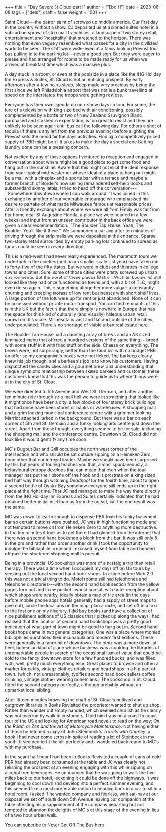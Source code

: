 +++
title = "Day Seven: St Cloud part I"
author = ["Ebo H"]
date = 2023-06-08
tags = ["dels"]
draft = false
weight = 1001
+++

Saint Cloud---the patron saint of screwed up middle america. Our first day in the country without a show. CJ deposited us at a cloned suites hotel in a sub-urban sprawl of strip mall franchises, a landscape of two storey retail, entertainment and \`hospitality' that stretched to the horizon. There was nothing that even vaguely resembled what passes for a city in the civilized world to be seen. The staff were wide-eyed at a fancy looking Prevost tour bus pulling in to the parking lot---never a good sign. But they were eager to please and had arranged for rooms to be made ready for us when we arrived at breakfast time which was a massive plus.

A day stuck in a room, or even at the poolside in a place like the IHG Holiday Inn Express &amp; Suites, St. Cloud is not an enticing prospect.
By early afternoon after a few hours sleep, sleep made very precious by being the first since we left Philadelphia airport that was not in a bunk travelling at speed on the interstates, the troops were getting restless.

Everyone has their own agenda on non-show days on tour.
For some, the lure of a television with king size bed with air conditioning, possibly complemented by a bottle or two of New Zealand Sauvignon Blanc purchased and stashed in expectation, is too great to resist and they are unlikely to be seen again until bus call the following day.
For others a shot of tequila (if there is any left from the previous evening) before alighting the Prevost sets the mood for the days activities.
Finding a competitively priced supply of PBR might be all it takes to make the day a special one.Getting laundry done can be a pressing concern.

Not excited by any of these options I ventured to reception and engaged in conversation about where might be a good place to get some food and hang out in the sunshine. Aware that this might not elicit the ideal response from your typical mid-westerner whose ideal of a place to hang out might be a mall with a cineplex and a sports bar with a terrace and maybe a former branch of Border's now selling remaindered self-help books and substandard skinny lattés, I tried to head off the conversation---\`\`Somewhere downtown where I can walk around.'' I was joined in this exchange by another of our venerable entourage who emphasised his desire to partake of what made Milwaukee famous at reasonable prices. After a friendly exchange about where we were all from (Emily was far from her home near St Augustine Florida, a place we were headed in a few weeks) and input from an unseen contributor in the back office we were given a clear recommendation. \`\`The Boulder Tap House. Yeah, The Boulder. You'll like it there.'' We summoned a car and after ten minutes of driving through the strip malls we were deposited at the entrance. Sparse two-storey retail surrounded by empty parking lots continued to spread as far as could be seen in every direction.

This is a mid-west I had never really experienced. The mammoth tours we undertook in the nineties (and on an smaller scale last year) have taken me to forty-five of the fifty states. But we were in clubs and theatres in college towns and cities. Sure, some of those cities were pretty screwed up urban environments. But the worst of these places (Detroit, Wichita, Louisville) still looked like they had once functioned as towns and, with a bit of TLC, might even do so again. This is something altogether more vulgar: a constantly churning and creeping morass of low rent businesses with short shelf lives. A large portion of the lots were up for rent or just abandoned. None of it can be accessed without private motor transport. You can find remnants of this is in the UK but the fact is that there simply is nowhere in Europe that has the space for this kind of culturally (and visually) hideous urban retail sprawl on this scale. Minnesota is vast and flat and, outside of the cities, underpopulated. There is no shortage of viable urban real estate here.

The Boulder Tap House had a daunting array of brews and an A3 sized laminated menu that offered a hundred versions of the same thing---bread with some stuff in it with fried stuff on the side. Cheese on everything. The brews were, not surprisingly, better than the food but with no budget PBR on offer so my companion's boxes were not ticked. The barkeep clearly knew his job though, and a barkeep's job is to know his customers. Having dispatched the sandwiches and a gourmet brew, and understanding that unique symbiotic relationship between skilled barkeep and customer, these customers knew that this was the person to guide us to where things were at in the city of St. Cloud.

We were directed to 5th Avenue and West St. Germain, and after another ten minute ride through strip mall hell we were in something that looked like it might once have been a city: a few blocks of four storey brick buildings that had once have been stores or banks or warehouses. A shopping mall and a grim looking municipal conference centre with a grimmer looking Marriot attached lurked in the background.
But there was a bar on each corner of 5th and St. Germain and a funky looking arts centre just down the street. Apart from those though, everything seemed to be for sale, including the shopping mall and the conference centre. Downtown St. Cloud did not look like it would gentrify any time soon.

MC's Dugout Bar and Grill occupies the north west corner of the intersection and who should be sat outside sipping on a Heineken Zero, none other that our intrepid leader. Maybe we should have been surprised by this but years of touring teaches you that, almost spontaneously, a behavioural entropy develops that can mean that even when the tour manager has put their phone off the hook and is prostrate on a king sized bed half way through watching _Deadpool_ for the fourth time, about to open a second bottle of Oyster Bay somehow everyone still ends up in the right place at the right time. That JC had managed to make his way there directly from the IHG Holiday Inn Express and Suites certainly indicated that he had obtained better initial intel than us from the outset, but the end result was the same.

MC was down-to-earth enough to dispense PBR from his funky basement bar so certain buttons were pushed. JC was in high functioning mode and not tempted to move on from Heineken Zero to anything more destructive. In the ten minutes it took us to get there I had gleaned from the internet that there was a second hand bookshop a block from the bar. It was still only 5 in the pm and rather than order another drink I took the opportunity to indulge the bibliophile in me and I excused myself from table and headed off past the shuttered shopping mall in pursuit.

Being in a provincial US bookshop was more of a nostalgia trip than retail therapy. There was a time when I occupied my days off on US tours by seeking out the local second hand book shops. In a time before Web 2.0 this was not a trivial thing to do. Motel rooms still had telephones and telephone directories---with the second hand book section from the yellow pages torn out and in my pocket I would consult with hotel reception about which shops were nearby, ideally obtain a map of the area (in the days before mobile phone apps hotels generally had a supply of street maps to give out), circle the locations on the map, plan a route, and set off in a taxi to the first one on my itinerary. I did buy books (and have a collection of nice publishers editions of US classics that I picked up along the way) I had realised that the location of second hand bookshops was a pretty good indication of what part of town might be good to hang out in. Second hand bookshops came in two general categories. One was a place where monied bibliophiles purchased their incunabula and modern first editions. These were generally in a fancy bit of downtown. The other was a more down-at-heel, bohemian kind of place whose business was acquiring the libraries of unremarkable people in search of the occasional item of value that could be sold to the fancy downtown store for a few hundred bucks, and was filled with, well, pretty much everything else. Great places to browse and often a marker for cafés, vintage clothes retailers and head shops in a hip part of town. (which, not unreasonably, typifies second hand book sellers coffee drinking, vintage clothes wearing bohemians.)
The bookshop in St. Cloud fitted the second category perfectly, although probably without an upmarket local sibling.

After fifteen minutes browsing the chaff of St. Cloud's outlived and outgrown libraries in Books Revisited the proprietor wanted to shut up shop. Rather than wander out empty handed, which seemed churlish as he clearly was not overrun by walk-in customers, I told him I was on a coast to coast tour of the US and looking for American road novels to read on the way; _On the Road_, or _Zen and the Art of Motorcycle Maintenance_. Not having either of those he fetched a copy of John Steinbeck's _Travels with Charley_, a book I had never come across in spite of reading a lot of Steinbeck in my youth. It seemed to fit the bill perfectly and I wandered back round to MC's with my purchase.

In the scant half hour I had been in Books Revisited a couple of cans of cold PBR had already been consumed at the table and JC was clearly not relishing the prospect of an evening engaging with this while sipping on alcohol free beverages.
He announced that he was going to walk the five miles back to our hotel, reckoning it could be done off the highways.
It was beginning to cool down and develop into a perfect summer evening, and this seemed like a much preferable option to heading back in a car to sit in a hotel room. I asked if he wanted company and fearless, with sat-nav at our disposal we set off south down 5th Avenue leaving our companion at the table attesting his disappointment at the company departing but not tempted to abandon the delights of MC's at this stage of the evening in lieu of a two hour urban walk.

[You can subcribe to Never Get Off The Bus here](https://never-get-off-the-bus.ghost.io/#/portal/)
